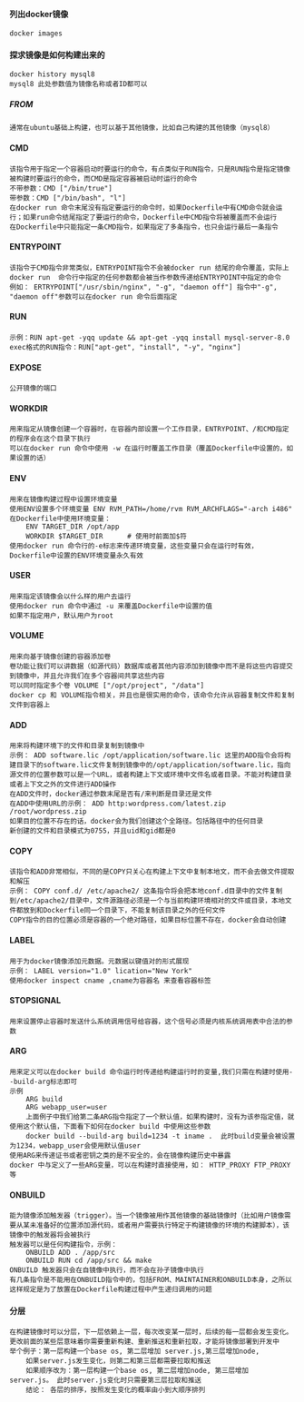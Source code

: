 #### 列出docker镜像

    docker images

#### 探求镜像是如何构建出来的

    docker history mysql8
    mysql8 此处参数值为镜像名称或者ID都可以 

##### FROM

    通常在ubuntu基础上构建，也可以基于其他镜像，比如自己构建的其他镜像（mysql8）

#### CMD

    该指令用于指定一个容器启动时要运行的命令，有点类似于RUN指令，只是RUN指令是指定镜像被构建时要运行的命令，而CMD是指定容器被启动时运行的命令
    不带参数：CMD ["/bin/true"]
    带参数：CMD ["/bin/bash", "l"]
    在docker run 命令末尾没有指定要运行的命令时，如果Dockerfile中有CMD命令就会运行；如果run命令结尾指定了要运行的命令，Dockerfile中CMD指令将被覆盖而不会运行
    在Dockerfile中只能指定一条CMD指令，如果指定了多条指令，也只会运行最后一条指令

#### ENTRYPOINT

    该指令于CMD指令非常类似，ENTRYPOINT指令不会被docker run 结尾的命令覆盖，实际上docker run  命令行中指定的任何参数都会被当作参数传递给ENTRYPOINT中指定的命令
    例如： ERTRYPOINT["/usr/sbin/nginx", "-g", "daemon off"] 指令中"-g", "daemon off"参数可以在docker run 命令后面指定

#### RUN

    示例：RUN apt-get -yqq update && apt-get -yqq install mysql-server-8.0
    exec格式的RUN指令：RUN["apt-get", "install", "-y", "nginx"]

#### EXPOSE

    公开镜像的端口

#### WORKDIR

    用来指定从镜像创建一个容器时，在容器内部设置一个工作目录，ENTRYPOINT、/和CMD指定的程序会在这个目录下执行
    可以在docker run 命令中使用 -w 在运行时覆盖工作目录（覆盖Dockerfile中设置的，如果设置的话）

#### ENV

    用来在镜像构建过程中设置环境变量
    使用ENV设置多个环境变量 ENV RVM_PATH=/home/rvm RVM_ARCHFLAGS="-arch i486"
    在Dockerfile中使用环境变量：
        ENV TARGET_DIR /opt/app
        WORKDIR $TARGET_DIR      # 使用时前面加$符
    使用docker run 命令行的-e标志来传递环境变量，这些变量只会在运行时有效，Dockerfile中设置的ENV环境变量永久有效

#### USER

    用来指定该镜像会以什么样的用户去运行
    使用docker run 命令中通过 -u 来覆盖Dockerfile中设置的值
    如果不指定用户，默认用户为root

#### VOLUME

    用来向基于镜像创建的容器添加卷
    卷功能让我们可以讲数据（如源代码）数据库或者其他内容添加到镜像中而不是将这些内容提交到镜像中，并且允许我们在多个容器间共享这些内容
    可以同时指定多个卷 VOLUME ["/opt/project", "/data"]
    docker cp 和 VOLUME指令相关，并且也是很实用的命令，该命令允许从容器复制文件和复制文件到容器上

#### ADD

    用来将构建环境下的文件和目录复制到镜像中
    示例： ADD software.lic /opt/application/software.lic 这里的ADD指令会将构建目录下的software.lic文件复制到镜像中的/opt/application/software.lic，指向源文件的位置参数可以是一个URL，或者构建上下文或环境中文件名或者目录。不能对构建目录或者上下文之外的文件进行ADD操作
    在ADD文件时，docker通过参数末尾是否有/来判断是目录还是文件
    在ADD中使用URL的示例： ADD http:wordpress.com/latest.zip /root/wordpress.zip
    如果目的位置不存在的话，docker会为我们创建这个全路径。包括路径中的任何目录
    新创建的文件和目录模式为0755，并且uid和gid都是0

#### COPY

    该指令和ADD非常相似，不同的是COPY只关心在构建上下文中复制本地文，而不会去做文件提取和解压
    示例： COPY conf.d/ /etc/apache2/ 这条指令将会把本地conf.d目录中的文件复制到/etc/apache2/目录中，文件源路径必须是一个与当前构建环境相对的文件或目录，本地文件都放到和Dockerfile同一个目录下，不能复制该目录之外的任何文件
    COPY指令的目的位置必须是容器的一个绝对路径，如果目标位置不存在，docker会自动创建

#### LABEL

    用于为docker镜像添加元数据。元数据以键值对的形式展现
    示例： LABEL version="1.0" lication="New York" 
    使用docker inspect cname ,cname为容器名 来查看容器标签

#### STOPSIGNAL

    用来设置停止容器时发送什么系统调用信号给容器，这个信号必须是内核系统调用表中合法的参数

#### ARG

    用来定义可以在docker build 命令运行时传递给构建运行时的变量,我们只需在构建时使用--build-arg标志即可
    示例 
        ARG build
        ARG webapp_user=user
        上面例子中我们给第二条ARG指令指定了一个默认值，如果构建时，没有为该参指定值，就使用这个默认值，下面看下如何在docker build 中使用这些参数
        docker build --build-arg build=1234 -t iname .  此时build变量会被设置为1234，webapp_user会使用默认值user
    使用ARG来传递证书或者密钥之类的是不安全的，会在镜像构建历史中暴露
    docker 中与定义了一些ARG变量，可以在构建时直接使用，如： HTTP_PROXY FTP_PROXY 等

#### ONBUILD

    能为镜像添加触发器（trigger）。当一个镜像被用作其他镜像的基础镜像时（比如用户镜像需要从某未准备好的位置添加源代码，或者用户需要执行特定于构建镜像的环境的构建脚本），该镜像中的触发器将会被执行
    触发器可以是任何构建指令，示例：
        ONBUILD ADD . /app/src
        ONBUILD RUN cd /app/src && make
    ONBUILD 触发器只会在自镜像中执行，而不会在孙子镜像中执行
    有几条指令是不能用在ONBUILD指令中的，包括FROM、MAINTAINER和ONBUILD本身，之所以这样规定是为了放置在Dockerfile构建过程中产生递归调用的问题

#### 分层

    在构建镜像时可以分层，下一层依赖上一层，每次改变某一层时，后续的每一层都会发生变化。更改前面的某些层意味着你需要重新构建、重新推送和重新拉取，才能将镜像部署到开发中
    举个例子：第一层构建一个base os, 第二层增加 server.js,第三层增加node,
        如果server.js发生变化，则第二和第三层都需要拉取和推送
        如果顺序改为：第一层构建一个base os, 第二层增加node, 第三层增加 server.js。 此时server.js变化时只需要第三层拉取和推送
        结论： 各层的排序，按照发生变化的概率由小到大顺序排列